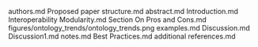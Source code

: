authors.md
Proposed paper structure.md
abstract.md
Introduction.md
Interoperability Modularity.md
Section On Pros and Cons.md
figures/ontology_trends/ontology_trends.png
examples.md
Discussion.md
Discussion1.md
notes.md
Best Practices.md
additional references.md
